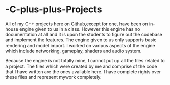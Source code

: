 # -C-plus-plus-Projects

All of my C++ projects here on Github,except for one, have been on in-house engine given to us in a class. However this engine has no documentation at all and it is upon the students to figure out the codebase and implement the features. The engine given to us only supports basic rendering and model import. I worked on varipus aspects of the engine which include networking, gameplay, shaders and audio system. 

Because the engine is not totally mine, I cannot put up all the files related to a project. The files which were created by me and comprise of the code that I have written are the ones available here. I have complete rights over these files and represent mywork completely. 
